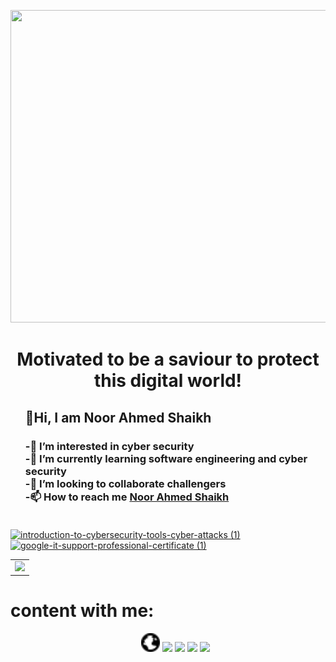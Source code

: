 
<!---
Noor-Ahmed-12/Noor-Ahmed-12 is a ✨ special ✨ repository because its `README.md` (this file) appears on your GitHub profile.
You can click the Preview link to take a look at your changes.
--->
<p>
<img src = "https://images.pexels.com/photos/1841841/pexels-photo-1841841.jpeg?auto=compress&cs=tinysrgb&dpr=1&w=500" width=1100 height=500>
 </p>
<h1 align="center">Motivated to be a saviour to protect this digital world!</h1>

<ul>
<h2>👋Hi, I am Noor Ahmed Shaikh</h2>
<h3><strong>-👀 I’m interested in cyber security</strong><br>
<strong>-🌱 I’m currently learning software engineering and cyber security</strong><br>
<strong>-💞️ I’m looking to collaborate challengers</strong><br>
<strong>-📫 How to reach me <a href="https://www.linkedin.com/in/noor-ahmed-shaikh-2989691b4" target="_blank">Noor Ahmed Shaikh</a><br></strong><br></h3>
 </ul>
 

[
![introduction-to-cybersecurity-tools-cyber-attacks (1)](https://user-images.githubusercontent.com/60597399/111895867-cf5c4400-89d2-11eb-83a8-e69040cb0849.png)
](https://www.youracclaim.com/badges/28e2fe95-1973-4fd9-b519-a70624463684/public_url) [![google-it-support-professional-certificate (1)](https://user-images.githubusercontent.com/60597399/111895936-38dc5280-89d3-11eb-9fee-afca715d630f.png)](https://www.youracclaim.com/badges/a444519f-0b91-4380-89f2-bf63685a4c31/public_url)


<table align="center">
  <tr>
    <td align="center" style="padding=0;width=50%;">
      <img src="https://github-readme-stats.vercel.app/api/?username=Noor-Ahmed-12&title_color=4F8CC9&text_color=9f9f9f&show_icons=true&bg_color=00000000&hide_border=true&icon_color=4F8CC9&hide_title=true&count_private=true" />
    </td>
  </tr>
</table>

# content with me:
<ul align="center">
 <a href="https://technicalfaraz.com/author/noor_ahmed/" alt"noor's blog" target="_blank"><img src="https://raw.githubusercontent.com/iconic/open-iconic/master/svg/globe.svg" height="30" width"30"></a> 
<a href="https://web.facebook.com/profile.php?id=100010125183183/" alt"noor's facebook" target="_blank"><img src="https://cdn.jsdelivr.net/npm/simple-icons@3.0.1/icons/facebook.svg" height="30" width"30"></a> 
<a href="https://www.linkedin.com/in/noor-ahmed-shaikh-2989691b4/" alt"noor's LinkedIn" target="_blank"><img src="https://cdn.jsdelivr.net/npm/simple-icons@3.0.1/icons/linkedin.svg" height="30" width"30"></a>
<a href="https://www.twitter.com/NoorShykh54?s=09/" alt"noor's twitter" target="_blank"><img src="https://cdn.jsdelivr.net/npm/simple-icons@3.0.1/icons/twitter.svg" height="30" width"30"></a>
 <a href="https://www.instagram.com/noor_ahmed_shykh/" alt"noor's instagram" target="_blank"><img src="https://cdn.jsdelivr.net/npm/simple-icons@3.0.1/icons/instagram.svg" height="30" width"30"></a>
 </ul>
